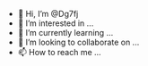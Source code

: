 - 👋 Hi, I’m @Dg7fj
- 👀 I’m interested in ...
- 🌱 I’m currently learning ...
- 💞️ I’m looking to collaborate on ...
- 📫 How to reach me ...

<!---
Dg7fj/Dg7fj is a ✨ special ✨ repository because its `README.md` (this file) appears on your GitHub profile.
You can click the Preview link to take a look at your changes.
--->
